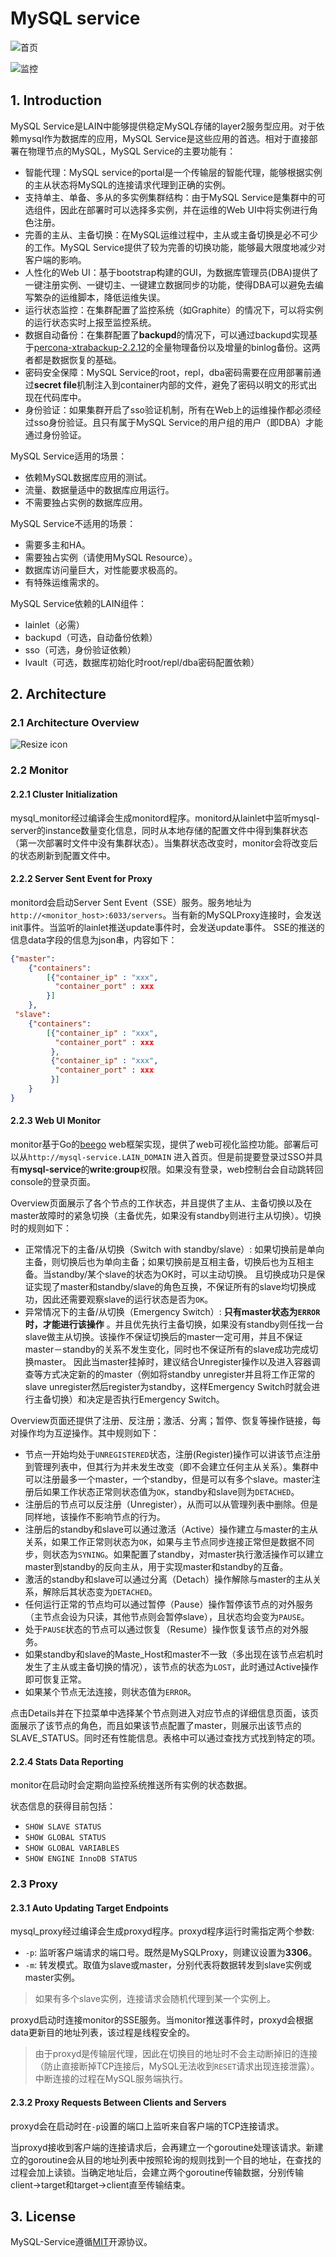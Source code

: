 # MySQL service

![首页](https://github.com/laincloud/mysql-service/blob/master/etc/photo/overview.png)


![监控](https://github.com/laincloud/mysql-service/blob/master/etc/photo/details.png)



## 1. Introduction
MySQL Service是LAIN中能够提供稳定MySQL存储的layer2服务型应用。对于依赖mysql作为数据库的应用，MySQL Service是这些应用的首选。相对于直接部署在物理节点的MySQL，MySQL Service的主要功能有：
- 智能代理：MySQL service的portal是一个传输层的智能代理，能够根据实例的主从状态将MySQL的连接请求代理到正确的实例。
- 支持单主、单备、多从的多实例集群结构：由于MySQL Service是集群中的可选组件，因此在部署时可以选择多实例，并在运维的Web UI中将实例进行角色注册。
- 完善的主从、主备切换：在MySQL运维过程中，主从或主备切换是必不可少的工作。MySQL Service提供了较为完善的切换功能，能够最大限度地减少对客户端的影响。
- 人性化的Web UI：基于bootstrap构建的GUI，为数据库管理员(DBA)提供了一键注册实例、一键切主、一键建立数据同步的功能，使得DBA可以避免去编写繁杂的运维脚本，降低运维失误。
- 运行状态监控：在集群配置了监控系统（如Graphite）的情况下，可以将实例的运行状态实时上报至监控系统。
- 数据自动备份：在集群配置了**backupd**的情况下，可以通过backupd实现基于[percona-xtrabackup-2.2.12](https://www.percona.com/doc/percona-xtrabackup/2.2/release-notes/2.2/2.2.12.html)的全量物理备份以及增量的binlog备份。这两者都是数据恢复的基础。
- 密码安全保障：MySQL Service的root，repl，dba密码需要在应用部署前通过**secret file**机制注入到container内部的文件，避免了密码以明文的形式出现在代码库中。
- 身份验证：如果集群开启了sso验证机制，所有在Web上的运维操作都必须经过sso身份验证。且只有属于MySQL Service的用户组的用户（即DBA）才能通过身份验证。

MySQL Service适用的场景：
- 依赖MySQL数据库应用的测试。
- 流量、数据量适中的数据库应用运行。
- 不需要独占实例的数据库应用。

MySQL Service不适用的场景：
- 需要多主和HA。
- 需要独占实例（请使用MySQL Resource）。
- 数据库访问量巨大，对性能要求极高的。
- 有特殊运维需求的。

MySQL Service依赖的LAIN组件：
- lainlet（必需）
- backupd（可选，自动备份依赖）
- sso（可选，身份验证依赖）
- lvault（可选，数据库初始化时root/repl/dba密码配置依赖）

## 2. Architecture

### 2.1 Architecture Overview

![Resize icon](etc/photo/mysql-service-init_structure.png)

### 2.2 Monitor

#### 2.2.1 Cluster Initialization
mysql_monitor经过编译会生成monitord程序。monitord从lainlet中监听mysql-server的instance数量变化信息，同时从本地存储的配置文件中得到集群状态（第一次部署时文件中没有集群状态）。当集群状态改变时，monitor会将改变后的状态刷新到配置文件中。

#### 2.2.2 Server Sent Event for Proxy
monitord会启动Server Sent Event（SSE）服务。服务地址为`http://<monitor_host>:6033/servers`。当有新的MySQLProxy连接时，会发送init事件。当监听的lainlet推送update事件时，会发送update事件。
   SSE的推送的信息data字段的信息为json串，内容如下：

```json
{"master":
    {"containers":
        [{"container_ip" : "xxx",
          "container_port" : xxx
        }]
    },
 "slave":
    {"containers":
        [{"container_ip" : "xxx",
          "container_port" : xxx
         },
         {"container_ip" : "xxx",
          "container_port" : xxx
         }]
    }
}
```

#### 2.2.3 Web UI Monitor

monitor基于Go的[beego](http://beego.me) web框架实现，提供了web可视化监控功能。部署后可以从`http://mysql-service.LAIN_DOMAIN` 进入首页。但是前提要登录过SSO并具有**mysql-service**的**write:group**权限。如果没有登录，web控制台会自动跳转回console的登录页面。

Overview页面展示了各个节点的工作状态，并且提供了主从、主备切换以及在master故障时的紧急切换（主备优先，如果没有standby则进行主从切换）。切换时的规则如下：

- 正常情况下的主备/从切换（Switch with standby/slave）: 如果切换前是单向主备，则切换后也为单向主备；如果切换前是互相主备，切换后也为互相主备。当standby/某个slave的状态为OK时，可以主动切换。
且切换成功只是保证实现了master和standby/slave的角色互换，不保证所有的slave均切换成功，因此还需要观察slave的运行状态是否为`OK`。
- 异常情况下的主备/从切换（Emergency Switch）: **只有master状态为`ERROR`时，才能进行该操作** 。并且优先执行主备切换，如果没有standby则任找一台slave做主从切换。该操作不保证切换后的master一定可用，并且不保证master－standby的关系不发生变化，同时也不保证所有的slave成功完成切换master。
因此当master挂掉时，建议结合Unregister操作以及进入容器调查等方式决定新的的master（例如将standby unregister并且将工作正常的slave unregister然后register为standby，这样Emergency Switch时就会进行主备切换）和决定是否执行Emergency Switch。

Overview页面还提供了注册、反注册；激活、分离；暂停、恢复等操作链接，每对操作均为互逆操作。其中规则如下：

- 节点一开始均处于`UNREGISTERED`状态，注册(Register)操作可以讲该节点注册到管理列表中，但其行为并未发生改变（即不会建立任何主从关系）。集群中可以注册最多一个master，一个standby，但是可以有多个slave。master注册后如果工作状态正常则状态值为`OK`，standby和slave则为`DETACHED`。
- 注册后的节点可以反注册（Unregister），从而可以从管理列表中删除。但是同样地，该操作不影响节点的行为。
- 注册后的standby和slave可以通过激活（Active）操作建立与master的主从关系，如果工作正常则状态为`OK`，如果与主节点同步连接正常但是数据不同步，则状态为`SYNING`。如果配置了standby，对master执行激活操作可以建立master到standby的反向主从，用于实现master和standby的互备。
- 激活的standby和slave可以通过分离（Detach）操作解除与master的主从关系，解除后其状态变为`DETACHED`。
- 任何运行正常的节点均可以通过暂停（Pause）操作暂停该节点的对外服务（主节点会设为只读，其他节点则会暂停slave），且状态均会变为`PAUSE`。
- 处于`PAUSE`状态的节点可以通过恢复（Resume）操作恢复该节点的对外服务。
- 如果standby和slave的Maste_Host和master不一致（多出现在该节点宕机时发生了主从或主备切换的情况），该节点的状态为`LOST`，此时通过Active操作即可恢复正常。
- 如果某个节点无法连接，则状态值为`ERROR`。

点击Details并在下拉菜单中选择某个节点则进入对应节点的详细信息页面，该页面展示了该节点的角色，而且如果该节点配置了master，则展示出该节点的SLAVE_STATUS。同时还有性能信息。表格中可以通过查找方式找到特定的项。

#### 2.2.4 Stats Data Reporting

monitor在启动时会定期向监控系统推送所有实例的状态数据。

状态信息的获得目前包括：
 - `SHOW SLAVE STATUS`
 - `SHOW GLOBAL STATUS`
 - `SHOW GLOBAL VARIABLES`
 - `SHOW ENGINE InnoDB STATUS`

### 2.3 Proxy

#### 2.3.1 Auto Updating Target Endpoints

   mysql_proxy经过编译会生成proxyd程序。proxyd程序运行时需指定两个参数:

- `-p`: 监听客户端请求的端口号。既然是MySQLProxy，则建议设置为**3306**。
- `-m`: 转发模式。取值为slave或master，分别代表将数据转发到slave实例或master实例。

> 如果有多个slave实例，连接请求会随机代理到某一个实例上。

proxyd启动时连接monitor的SSE服务。当monitor推送事件时，proxyd会根据data更新目的地址列表，该过程是线程安全的。

> 由于proxyd是传输层代理，因此在切换目的地址时不会主动断掉旧的连接（防止直接断掉TCP连接后，MySQL无法收到`RESET`请求出现连接泄露）。中断连接的过程在MySQL服务端执行。

#### 2.3.2 Proxy Requests Between Clients and Servers

   proxyd会在启动时在`-p`设置的端口上监听来自客户端的TCP连接请求。

   当proxyd接收到客户端的连接请求后，会再建立一个goroutine处理该请求。新建立的goroutine会从目的地址列表中按照轮询的规则找到一个目的地址，在查找的过程会加上读锁。当确定地址后，会建立两个goroutine传输数据，分别传输client->target和target->client直至传输结束。

## 3. License
MySQL-Service遵循[MIT](https://github.com/laincloud/mysql-service/blob/master/LICENSE)开源协议。
